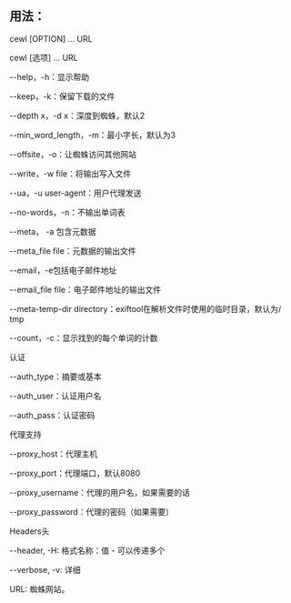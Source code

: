 ## 用法：

cewl \[OPTION\] ... URL

cewl \[选项\] ... URL

--help，-h：显示帮助

--keep，-k：保留下载的文件

--depth x，-d x：深度到蜘蛛，默认2

--min\_word\_length，-m：最小字长，默认为3

--offsite，-o：让蜘蛛访问其他网站

--write，-w file：将输出写入文件

--ua，-u user-agent：用户代理发送

--no-words，-n：不输出单词表

--meta， -a 包含元数据

--meta\_file file：元数据的输出文件

--email，-e包括电子邮件地址

--email\_file file：电子邮件地址的输出文件

--meta-temp-dir directory：exiftool在解析文件时使用的临时目录，默认为/ tmp

--count，-c：显示找到的每个单词的计数



认证

--auth\_type：摘要或基本

--auth\_user：认证用户名

--auth\_pass：认证密码



代理支持

--proxy\_host：代理主机

--proxy\_port：代理端口，默认8080

--proxy\_username：代理的用户名，如果需要的话

--proxy\_password：代理的密码（如果需要）



Headers头

--header, -H: 格式名称：值 - 可以传递多个



--verbose, -v: 详细



URL: 蜘蛛网站。

